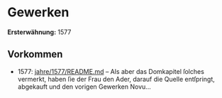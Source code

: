 # Gewerken

**Ersterwähnung:** 1577

## Vorkommen
- 1577: [jahre/1577/README.md](../jahre/1577/README.md) – Als aber das Domkapitel
ſolches vermerkt, haben ſie der Frau den Ader, darauf
die Quelle entſpringt, abgekauft und den vorigen Gewerken
Novu...

